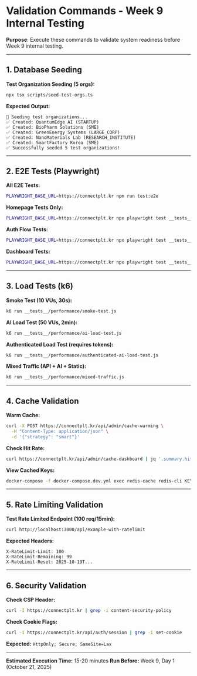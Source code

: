 # Validation Commands - Week 9 Internal Testing

**Purpose**: Execute these commands to validate system readiness before Week 9 internal testing.

---

## 1. Database Seeding

**Test Organization Seeding (5 orgs):**
```bash
npx tsx scripts/seed-test-orgs.ts
```

**Expected Output:**
```
🌱 Seeding test organizations...
✅ Created: QuantumEdge AI (STARTUP)
✅ Created: BioPharm Solutions (SME)
✅ Created: GreenEnergy Systems (LARGE_CORP)
✅ Created: NanoMaterials Lab (RESEARCH_INSTITUTE)
✅ Created: SmartFactory Korea (SME)
✅ Successfully seeded 5 test organizations!
```

---

## 2. E2E Tests (Playwright)

**All E2E Tests:**
```bash
PLAYWRIGHT_BASE_URL=https://connectplt.kr npm run test:e2e
```

**Homepage Tests Only:**
```bash
PLAYWRIGHT_BASE_URL=https://connectplt.kr npx playwright test __tests__/e2e/homepage.spec.ts --project=chromium
```

**Auth Flow Tests:**
```bash
PLAYWRIGHT_BASE_URL=https://connectplt.kr npx playwright test __tests__/e2e/auth-flow.spec.ts --project=chromium --reporter=line
```

**Dashboard Tests:**
```bash
PLAYWRIGHT_BASE_URL=https://connectplt.kr npx playwright test __tests__/e2e/dashboard.spec.ts --project=chromium --reporter=line
```

---

## 3. Load Tests (k6)

**Smoke Test (10 VUs, 30s):**
```bash
k6 run __tests__/performance/smoke-test.js
```

**AI Load Test (50 VUs, 2min):**
```bash
k6 run __tests__/performance/ai-load-test.js
```

**Authenticated Load Test (requires tokens):**
```bash
k6 run __tests__/performance/authenticated-ai-load-test.js
```

**Mixed Traffic (API + AI + Static):**
```bash
k6 run __tests__/performance/mixed-traffic.js
```

---

## 4. Cache Validation

**Warm Cache:**
```bash
curl -X POST https://connectplt.kr/api/admin/cache-warming \
  -H "Content-Type: application/json" \
  -d '{"strategy": "smart"}'
```

**Check Hit Rate:**
```bash
curl https://connectplt.kr/api/admin/cache-dashboard | jq '.summary.hitRate'
```

**View Cached Keys:**
```bash
docker-compose -f docker-compose.dev.yml exec redis-cache redis-cli KEYS "*"
```

---

## 5. Rate Limiting Validation

**Test Rate Limited Endpoint (100 req/15min):**
```bash
curl http://localhost:3000/api/example-with-ratelimit
```

**Expected Headers:**
```
X-RateLimit-Limit: 100
X-RateLimit-Remaining: 99
X-RateLimit-Reset: 2025-10-19T...
```

---

## 6. Security Validation

**Check CSP Header:**
```bash
curl -I https://connectplt.kr | grep -i content-security-policy
```

**Check Cookie Flags:**
```bash
curl -I https://connectplt.kr/api/auth/session | grep -i set-cookie
```

**Expected:** `HttpOnly; Secure; SameSite=Lax`

---

**Estimated Execution Time:** 15-20 minutes
**Run Before:** Week 9, Day 1 (October 21, 2025)
